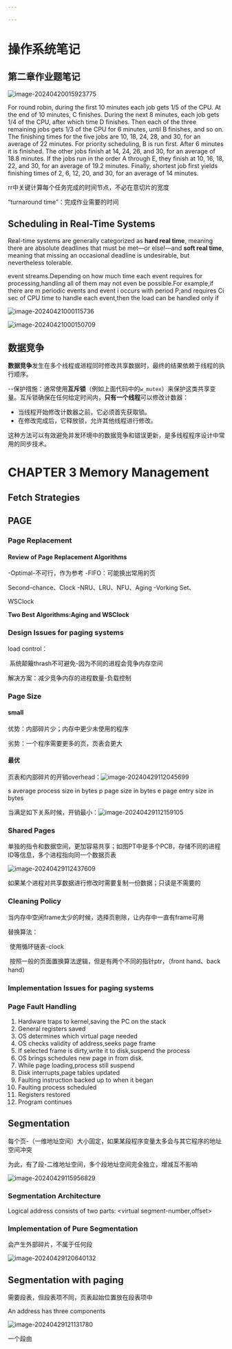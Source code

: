 ```yaml
---

---
```


# 操作系统笔记

## 第二章作业题笔记

![image-20240420015923775](./assets/image-20240420015923775.png)



For round robin, during the first 10 minutes each job gets 1/5 of the CPU. At the end of 10 minutes, C finishes. During the next 8 minutes, each job gets 1/4 of the CPU, after which time D finishes. Then each of the three remaining jobs gets 1/3 of the CPU for 6 minutes, until B finishes, and so on. The finishing times for the five jobs are 10, 18, 24, 28, and 30, for an average of 22 minutes. For priority scheduling, B is run first. After 6 minutes it is finished. The other jobs finish at 14, 24, 26, and 30, for an average of 18.8 minutes. If the jobs run in the order A through E, they finish at 10, 16, 18, 22, and 30, for an average of 19.2 minutes. Finally, shortest job first yields finishing times of 2, 6, 12, 20, and 30, for an average of 14 minutes.



rr中关键计算每个任务完成的时间节点，不必在意切片的宽度

“turnaround time”：完成作业需要的时间

## Scheduling in Real-Time Systems

Real-time systems are generally categorized as **hard real time**, meaning there are absolute deadlines that must be met—or else!—and **soft real time**, meaning that missing an occasional deadline is undesirable, but nevertheless tolerable.



event streams.Depending on how much time each event requires for processing,handling all of them may not even be possible.For example,if there are m periodic events and event i occurs with period P;and requires Ci sec of CPU time to handle each event,then the load can be handled only if

![image-20240421000115736](./assets/image-20240421000115736.png)

![image-20240421000150709](./assets/image-20240421000150709.png)

## 数据竞争

**数据竞争**发生在多个线程或进程同时修改共享数据时，最终的结果依赖于线程的执行顺序。

--保护措施：通常使用**互斥锁**（例如上面代码中的`w_mutex`）来保护这类共享变量。互斥锁确保在任何给定时间内，**只有一个线程**可以修改计数器：

- 当线程开始修改计数器之前，它必须首先获取锁。
- 在修改完成后，它释放锁，允许其他线程进行修改。

这种方法可以有效避免并发环境中的数据竞争和错误更新，是多线程程序设计中常用的同步技术。

# CHAPTER 3 Memory Management

## Fetch Strategies

## PAGE

### Page Replacement

#### Review of Page Replacement Algorithms

-Optimal-不可行，作为参考
-FlFO：可能换出常用的页

Second-chance、Clock
-NRU、LRU、NFU、Aging
-Vorking Set、

WSClock

**Two Best Algorithms:Aging and WSClock**

### Design Issues for paging systems

load control：

​	系统颠簸thrash不可避免-因为不同的进程会竞争内存空间

解决方案：减少竞争内存的进程数量-负载控制

### Page Size

#### small

优势：内部碎片少；内存中更少未使用的程序

劣势：一个程序需要更多的页，页表会更大

#### 最优

页表和内部碎片的开销overhead：![image-20240429112045699](./assets/image-20240429112045699.png)

s average process size in bytes
p page size in bytes
e page entry size in bytes

当满足如下关系时候，开销最小：![image-20240429112159105](./assets/image-20240429112159105.png)

### Shared Pages

单独的指令和数据空间，更加容易共享；如图PT中是多个PCB，存储不同的进程ID等信息，多个进程指向同一个数据页表

![image-20240429112437609](./assets/image-20240429112437609.png)

如果某个进程对共享数据进行修改时需要复制一份数据；只读是不需要的

### Cleaning Policy

当内存中空闲frame太少的时候，选择页剔除，让内存中一直有frame可用

替换算法：

​	使用循环链表-clock

​	按照一般的页面置换算法逻辑，但是有两个不同的指针ptr，（front 	hand、back hand）



### Implementation Issues for paging systems

### Page Fault Handling

1. Hardware traps to kernel,saving the PC on the stack
2. General registers saved
3. OS determines which virtual page needed
4. OS checks validity of address,seeks page frame
5. If selected frame is dirty,write it to disk,suspend the process
6. OS brings schedules new page in from disk.
7. While page loading,process still suspend
8. Disk interrupts,page tables updated
9. Faulting instruction backed up to when it began
10. Faulting process scheduled
11. Registers restored
12. Program continues

## Segmentation

每个页-（一维地址空间）大小固定，如果某段程序变量太多会与其它程序的地址空间冲突

为此，有了段-二维地址空间，多个段地址空间完全独立，增减互不影响

![image-20240429115956829](./assets/image-20240429115956829.png)

### Segmentation Architecture

Logical address consists of two parts:
<virtual segment-number,offset>

### Implementation of Pure Segmentation

会产生外部碎片，不属于任何段

![image-20240429120640132](./assets/image-20240429120640132.png)

## Segmentation with paging

需要段表，但段表项不同，页表起始位置放在段表项中

An address has three components

![image-20240429121131780](./assets/image-20240429121131780.png)

一个段由